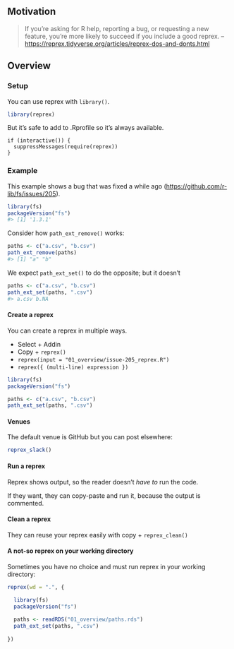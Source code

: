 
## Motivation

> If you’re asking for R help, reporting a bug, or requesting a new
> feature, you’re more likely to succeed if you include a good reprex.
> –<https://reprex.tidyverse.org/articles/reprex-dos-and-donts.html>

## Overview

### Setup

You can use reprex with `library()`.

``` r
library(reprex)
```

But it’s safe to add to .Rprofile so it’s always available.

    if (interactive()) {
      suppressMessages(require(reprex))
    }

### Example

This example shows a bug that was fixed a while ago
(<https://github.com/r-lib/fs/issues/205>).

``` r
library(fs)
packageVersion("fs")
#> [1] '1.3.1'
```

Consider how `path_ext_remove()` works:

``` r
paths <- c("a.csv", "b.csv")
path_ext_remove(paths)
#> [1] "a" "b"
```

We expect `path_ext_set()` to do the opposite; but it doesn’t

``` r
paths <- c("a.csv", "b.csv")
path_ext_set(paths, ".csv")
#> a.csv b.NA
```

#### Create a reprex

You can create a reprex in multiple ways.

-   Select + Addin
-   Copy + `reprex()`
-   `reprex(input = "01_overview/issue-205_reprex.R")`
-   `reprex({ (multi-line) expression })`

``` r
library(fs)
packageVersion("fs")

paths <- c("a.csv", "b.csv")
path_ext_set(paths, ".csv")
```

#### Venues

The default venue is GitHub but you can post elsewhere:

``` r
reprex_slack()
```

#### Run a reprex

Reprex shows output, so the reader doesn’t *have to* run the code.

If they want, they can copy-paste and run it, because the output is
commented.

#### Clean a reprex

They can reuse your reprex easily with copy + `reprex_clean()`

#### A not-so reprex on your working directory

Sometimes you have no choice and must run reprex in your working
directory:

``` r
reprex(wd = ".", {

  library(fs)
  packageVersion("fs")
  
  paths <- readRDS("01_overview/paths.rds")
  path_ext_set(paths, ".csv")
  
})
```
